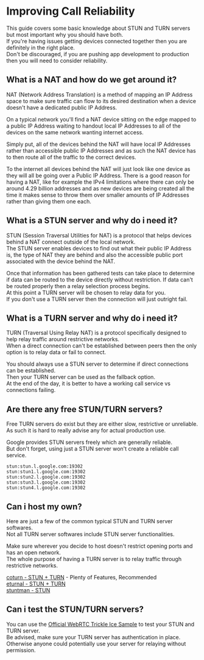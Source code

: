 # Improving Call Reliability

This guide covers some basic knowledge about STUN and TURN servers but most important why you should have both.  
If you're having issues getting devices connected together then you are definitely in the right place.  
Don't be discouraged, if you are pushing app development to production then you will need to consider reliability.  

## What is a NAT and how do we get around it?

NAT (Network Address Translation) is a method of mapping an IP Address space to make sure traffic can flow to its desired destination when a device doesn't have a dedicated public IP Address.  

On a typical network you'll find a NAT device sitting on the edge mapped to a public IP Address waiting to handout local IP Addresses to all of the devices on the same network wanting internet access.  

Simply put, all of the devices behind the NAT will have local IP Addresses rather than accessible public IP Addresses and as such the NAT device has to then route all of the traffic to the correct devices.  

To the internet all devices behind the NAT will just look like one device as they will all be going over a Public IP Address. There is a good reason for having a NAT, like for example the IPv4 limitations where there can only be around 4.29 billion addresses and as new devices are being created all the time it makes sense to throw them over smaller amounts of IP Addresses rather than giving them one each.  

## What is a STUN server and why do i need it?

STUN (Session Traversal Utilities for NAT) is a protocol that helps devices behind a NAT connect outside of the local network.  
The STUN server enables devices to find out what their public IP Address is, the type of NAT they are behind and also the accessible public port associated with the device behind the NAT.  

Once that information has been gathered tests can take place to determine if data can be routed to the device directly without restriction. If data can't be routed properly then a relay selection process begins.  
At this point a TURN server will be chosen to relay data for you.  
If you don't use a TURN server then the connection will just outright fail.  

## What is a TURN server and why do i need it?

TURN (Traversal Using Relay NAT) is a protocol specifically designed to help relay traffic around restrictive networks.  
When a direct connection can't be established between peers then the only option is to relay data or fail to connect.  

You should always use a STUN server to determine if direct connections can be established.  
Then your TURN server can be used as the fallback option.  
At the end of the day, it is better to have a working call service vs connections failing.  

## Are there any free STUN/TURN servers?

Free TURN servers do exist but they are either slow, restrictive or unreliable.  
As such it is hard to really advise any for actual production use.  

Google provides STUN servers freely which are generally reliable.  
But don't forget, using just a STUN server won't create a reliable call service.  

`stun:stun.l.google.com:19302`  
`stun:stun1.l.google.com:19302`  
`stun:stun2.l.google.com:19302`  
`stun:stun3.l.google.com:19302`  
`stun:stun4.l.google.com:19302`  

## Can i host my own?

Here are just a few of the common typical STUN and TURN server softwares.  
Not all TURN server softwares include STUN server functionalities.  

Make sure wherever you decide to host doesn't restrict opening ports and has an open network.  
The whole purpose of having a TURN server is to relay traffic through restrictive networks.  

[coturn - STUN + TURN](https://github.com/coturn/coturn) - Plenty of Features, Recommended  
[eturnal - STUN + TURN](https://eturnal.net/)  
[stuntman - STUN](https://stunprotocol.org/)  

## Can i test the STUN/TURN servers?

You can use the [Official WebRTC Trickle Ice Sample](https://webrtc.github.io/samples/src/content/peerconnection/trickle-ice/) to test your STUN and TURN server.  
Be advised, make sure your TURN server has authentication in place.  
Otherwise anyone could potentially use your server for relaying without permission.  
